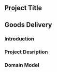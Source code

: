 ## Project Title ##
## Goods Delivery ##

### Introduction ###

### Project Desription ###

### Domain Model ###
